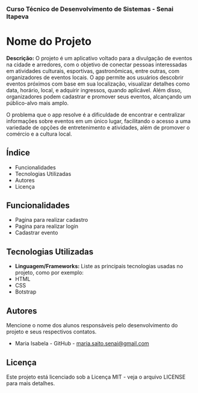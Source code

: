 ### Curso Técnico de Desenvolvimento de Sistemas - Senai Itapeva
# Nome do Projeto
**Descrição:**
O projeto é um aplicativo voltado para a divulgação de eventos na cidade e arredores, com o objetivo de conectar pessoas interessadas em atividades culturais, esportivas, gastronômicas, entre outras, com organizadores de eventos locais. O app permite aos usuários descobrir eventos próximos com base em sua localização, visualizar detalhes como data, horário, local, e adquirir ingressos, quando aplicável. Além disso, organizadores podem cadastrar e promover seus eventos, alcançando um público-alvo mais amplo.

O problema que o app resolve é a dificuldade de encontrar e centralizar informações sobre eventos em um único lugar, facilitando o acesso a uma variedade de opções de entretenimento e atividades, além de promover o comércio e a cultura local.
## Índice
- Funcionalidades
- Tecnologias Utilizadas
- Autores
- Licença
## Funcionalidades
- Pagina para realizar cadastro 
 - Pagina para realizar login 
 - Cadastrar evento
## Tecnologias Utilizadas
- **Linguagem/Frameworks:**
 Liste as principais tecnologias usadas no projeto, como por exemplo:
 - HTML
 - CSS
 - Botstrap
## Autores
Mencione o nome dos alunos responsáveis pelo desenvolvimento do projeto e seus respectivos contatos.
- Maria Isabela - GitHub - maria.saito.senai@gmail.com
## Licença
Este projeto está licenciado sob a Licença MIT - veja o arquivo LICENSE para mais detalhes.